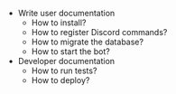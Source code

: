 - Write user documentation
  - How to install?
  - How to register Discord commands?
  - How to migrate the database?
  - How to start the bot?
- Developer documentation
  - How to run tests?
  - How to deploy?
